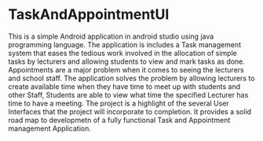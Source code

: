 # TaskAndAppointmentUI
This is a simple Android application in android studio using java programming language. 
The application is includes a Task management system that eases the tedious work involved in the allocation of simple tasks by lecturers and allowing students to view and mark tasks as done. 
Appointments are a major problem when it comes to seeing the lecturers and school staff. The application solves the problem by allowing lecturers to create available time when they have time to meet up with students and other Staff, Students are able to view what time the specified Lecturer has time to have a meeting.
The project is a highlight of the several User Interfaces that the project will incorporate to completion.
It provides a solid road map to developmetn of a fully functional Task and Appointment management Application.
